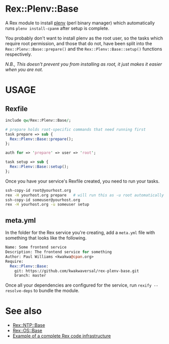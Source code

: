 # Rex::Plenv::Base

A Rex module to install [plenv](https://github.com/tokuhirom/plenv) (perl binary
manager) which automatically runs `plenv install-cpanm` after setup is complete.

You probably don't want to install plenv as the root user, so the tasks which
require root permission, and those that do not, have been split into the
`Rex::Plenv::Base::prepare()` and the `Rex::Plenv::Base::setup()` functions
respectively.

*N.B., This doesn't prevent you from installing as root, it just makes it easier
when you are not.*

# USAGE

## Rexfile

```perl
include qw/Rex::Plenv::Base/;

# prepare holds root-specific commands that need running first
task prepare => sub {
  Rex::Plenv::Base::prepare();
};

auth for => 'prepare' => user => 'root';

task setup => sub {
  Rex::Plenv::Base::setup();
};
```

Once you have your service's Rexfile created, you need to run your tasks.

```bash
ssh-copy-id root@yourhost.org
rex -H yourhost.org prepare   # will run this as -u root automatically
ssh-copy-id someuser@yourhost.org
rex -H yourhost.org -u someuser setup
```

## meta.yml

In the folder for the Rex service you're creating, add a `meta.yml` file with
something that looks like the following.

```perl
Name: Some frontend service
Description: The frontend service for something
Author: Paul Williams <kwakwa@cpan.org>
Require:
  Rex::Plenv::Base:
    git: https://github.com/kwakwaversal/rex-plenv-base.git
    branch: master
```

Once all your dependencies are configured for the service, run `rexify
--resolve-deps` to bundle the module.

# See also
 * [Rex::NTP::Base](https://github.com/krimdomu/rex-ntp-base.git)
 * [Rex::OS::Base](https://github.com/krimdomu/rex-os-base.git)
 * [Example of a complete Rex code infrastructure](http://www.rexify.org/docs/rex_book/infrastructure/example_of_a_complete_rex_code_infrastructure.html)
